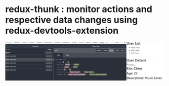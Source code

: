 # redux-thunk : monitor actions and respective data changes using redux-devtools-extension

![redux-devtools-extension](./redux-devtools-extension.png?raw=true)
